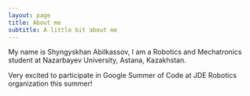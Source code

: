```yaml
---
layout: page
title: About me
subtitle: A little bit about me
---
```


My name is Shyngyskhan Abilkassov, I am a Robotics and Mechatronics student at Nazarbayev University, Astana, Kazakhstan.

Very excited to participate in Google Summer of Code at JDE Robotics organization this summer!

<!-- 
### my history

To be honest, I'm having some trouble remembering right now, so why don't you just watch [my movie](http://en.wikipedia.org/wiki/The_Princess_Bride_%28film%29) and it will answer **all** your questions. -->
